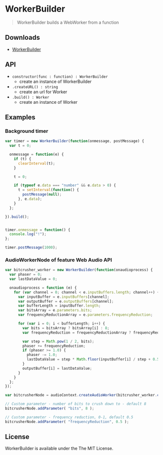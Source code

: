 # WorkerBuilder
> WorkerBuilder builds a WebWorker from a function

## Downloads

  - [WorkerBuilder](http://mohayonao.github.io/worker-builder/worker-builder.js)

## API
- `constructor(func : function) : WorkerBuilder`
  - create an instance of WorkerBuilder
- `.createURL() : string`
  - create an url for Worker
- `.build() : Worker`
  - create an instance of Worker

## Examples
### Background timer

```javascript
var timer = new WorkerBuilder(function(onmessage, postMessage) {
  var t = 0;

  onmessage = function(e) {
    if (t) {
      clearInterval(t);
    }

    t = 0;

    if (typeof e.data === "number" && e.data > 0) {
      t = setInterval(function() {
        postMessage(null);
      }, e.data);
    }
  };

}).build();


timer.onmessage = function() {
  console.log("!");
};

timer.postMessage(1000);
```

### AudioWorkerNode of feature Web Audio API

```javascript
var bitcrusher_worker = new WorkerBuilder(function(onaudioprocess) {
  var phaser = 0;
  var lastDataValue = 0;

  onaudioprocess = function (e) {
    for (var channel = 0; channel < e.inputBuffers.length; channel++) {
      var inputBuffer = e.inputBuffers[channel];
      var outputBuffer = e.outputBuffers[channel];
      var bufferLength = inputBuffer.length;
      var bitsArray = e.parameters.bits;
      var frequencyReductionArray = e.parameters.frequencyReduction;

      for (var i = 0; i < bufferLength; i++) {
        var bits = bitsArray ? bitsArray[i] : 8;
        var frequencyReduction = frequencyReductionArray ? frequencyReductionArray[i] : 0.5;

        var step = Math.pow(1 / 2, bits);
        phaser += frequencyReduction;
        if (phaser >= 1.0) {
          phaser -= 1.0;
          lastDataValue = step * Math.floor(inputBuffer[i] / step + 0.5);
        }
        outputBuffer[i] = lastDataValue;
      }
    }
  };
});

var bitcrusherNode = audioContext.createAudioWorker(bitcrusher_worker.createURL(), 1, 1);

// Custom parameter - number of bits to crush down to - default 8
bitcrusherNode.addParameter( "bits", 8 );

// Custom parameter - frequency reduction, 0-1, default 0.5
bitcrusherNode.addParameter( "frequencyReduction", 0.5 );
```


## License

WorkerBuilder is available under the The MIT License.

